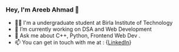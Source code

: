 ### Hey, I'm Areeb Ahmad 👋

- 👨‍💻 I'm a undergraduate student at Birla Institute of Technology
- 🔭 I’m currently working on DSA and Web Development
- 💬 Ask me about C++, Python, Frontend Web Dev .
- 📫 You can get in touch with me at : {[LinkedIn](https://www.linkedin.com/in/areeb3/)} 

